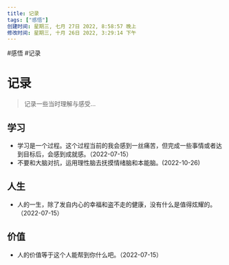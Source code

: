 ```yaml
---
title: 记录
tags: ["感悟"]
创建时间: 星期三, 七月 27日 2022, 8:58:57 晚上
修改时间: 星期三, 十月 26日 2022, 3:29:14 下午
---
```

#感悟 #记录

# 记录

> 记录一些当时理解与感受...

## 学习

- 学习是一个过程。这个过程当前的我会感到一丝痛苦，但完成一些事情或者达到目标后，会感到成就感。（2022-07-15）
- 不要和大脑对抗，运用理性脑去抚摸情绪脑和本能脑。(2022-10-26)


## 人生

- 人的一生，除了发自内心的幸福和盗不走的健康，没有什么是值得炫耀的。（2022-07-15）


## 价值

- 人的价值等于这个人能帮到你什么吧。（2022-07-15）